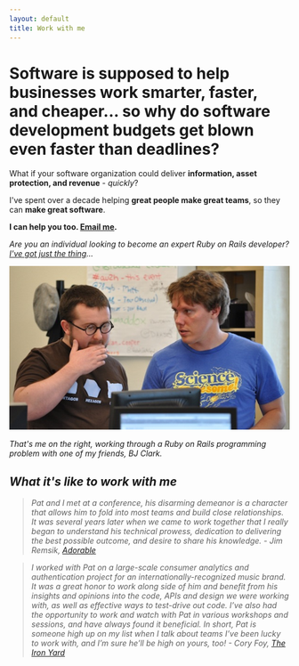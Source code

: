 ```yaml
---
layout: default
title: Work with me
---
```


<h1><b>Software is supposed to help businesses work smarter, faster, and cheaper... so why do software development budgets get blown even faster than deadlines?</b></h1>

<p>What if your software organization could deliver <b>information, asset protection, and revenue</b> - <i>quickly</i>?</p>

<p>I've spent over a decade helping <b>great people make great teams</b>, so they can <b>make great software</b>.</p>

<p><b>I can help you too. <a href="mailto:pat@patmaddox.com">Email me</a>.</b></p>

<p><i>Are you an individual looking to become an expert Ruby on Rails developer? <a href="http://www.rubysteps.com">I've got just the thing</a>...</i></p>

<p><img src="/images/bj_and_pat.jpeg"/></p>

<p><i>That's me on the right, working through a Ruby on Rails programming problem with one of my friends, BJ Clark.</p>

<a name="testimonials"></a>

<h2>What it's like to work with me</h2>

<blockquote>Pat and I met at a conference, his disarming demeanor is a character that allows him to fold into most teams and build close relationships. It was several years later when we came to work together that I really began to understand his technical prowess, dedication to delivering the best possible outcome, and desire to share his knowledge. - Jim Remsik, <a href="http://adorable.io">Adorable</a></blockquote>

<blockquote>I worked with Pat on a large-scale consumer analytics and authentication project for an internationally-recognized music brand. It was a great honor to work along side of him and benefit from his insights and opinions into the code, APIs and design we were working with, as well as effective ways to test-drive out code. I’ve also had the opportunity to work and watch with Pat in various workshops and sessions, and have always found it beneficial. In short, Pat is someone high up on my list when I talk about teams I’ve been lucky to work with, and I’m sure he’ll be high on yours, too! - Cory Foy, <a href="http://theironyard.com">The Iron Yard</a></blockquote>
